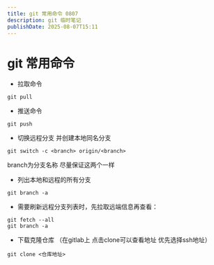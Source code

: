 ```yaml
---
title: git 常用命令 0807
description: git 临时笔记
publishDate: 2025-08-07T15:11
---
```

# git 常用命令

* 拉取命令

`git pull`

* 推送命令

`git push`

* 切换远程分支 并创建本地同名分支

`git switch -c <branch> origin/<branch>`

branch为分支名称 尽量保证这两个一样

* 列出本地和远程的所有分支

`git branch -a`

* 需要刷新远程分支列表时，先拉取远端信息再查看：

```
git fetch --all
git branch -a
```

* 下载克隆仓库 （在gitlab上 点击clone可以查看地址 优先选择ssh地址）

`git clone <仓库地址>`
